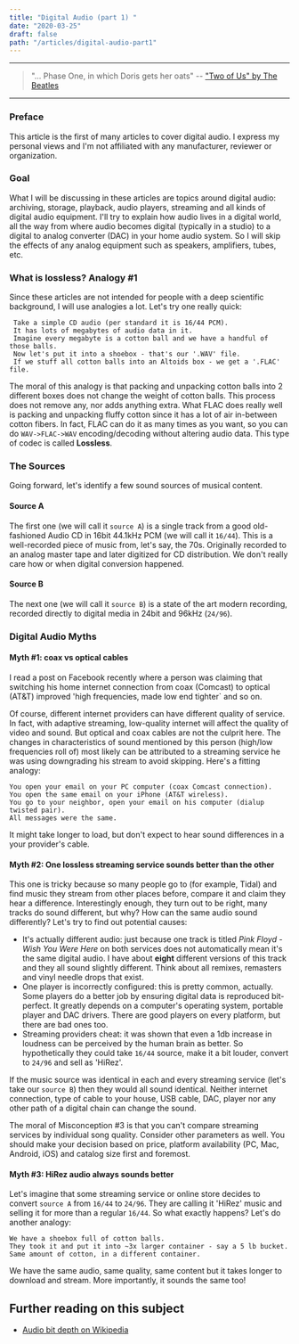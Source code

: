 ```yaml
---
title: "Digital Audio (part 1) "
date: "2020-03-25"
draft: false
path: "/articles/digital-audio-part1"
---
```


---
> "... Phase One, in which Doris gets her oats"
> -- ["Two of Us" by The Beatles](https://simple.wikipedia.org/wiki/Two_of_Us_(The_Beatles_song))
---

### Preface

This article is the first of many articles to cover digital audio. I express my personal views and I'm not affiliated with any manufacturer, reviewer or organization.

### Goal

What I will be discussing in these articles are topics around digital audio: archiving, storage, playback, audio players, streaming and all kinds of digital audio equipment. I'll try to explain how audio lives in a digital world, all the way from where audio becomes digital (typically in a studio) to a digital to analog converter (DAC) in your home audio system. So I will skip the effects of any analog equipment such as speakers, amplifiers, tubes, etc.

### What is lossless? Analogy #1

Since these articles are not intended for people with a deep scientific background, I will use analogies a lot. Let's try one really quick:

     Take a simple CD audio (per standard it is 16/44 PCM). 
     It has lots of megabytes of audio data in it.
     Imagine every megabyte is a cotton ball and we have a handful of those balls.
     Now let's put it into a shoebox - that's our '.WAV' file.
     If we stuff all cotton balls into an Altoids box - we get a '.FLAC' file.

The moral of this analogy is that packing and unpacking cotton balls into 2 different boxes does not change the weight of cotton balls. This process does not remove any, nor adds anything extra. What FLAC does really well is packing and unpacking fluffy cotton since it has a lot of air in-between cotton fibers. In fact, FLAC can do it as many times as you want, so you can do `WAV->FLAC->WAV` encoding/decoding without altering audio data. This type of codec is called **Lossless**.

### The Sources

Going forward, let's identify a few sound sources of musical content.

#### Source A

The first one (we will call it `source A`) is a single track from a good old-fashioned Audio CD in 16bit 44.1kHz PCM (we will call it `16/44`). This is a well-recorded piece of music from, let's say, the 70s. Originally recorded to an analog master tape and later digitized for CD distribution. We don't really care how or when digital conversion happened.

#### Source B

The next one (we will call it `source B`) is a state of the art modern recording, recorded directly to digital media in 24bit and 96kHz (`24/96`).

### Digital Audio Myths

#### Myth #1: coax vs optical cables

I read a post on Facebook recently where a person was claiming that switching his home internet connection from coax (Comcast) to optical (AT&T) improved 'high frequencies, made low end tighter` and so on.

Of course, different internet providers can have different quality of service. In fact, with adaptive streaming, low-quality internet will affect the quality of video and sound. But optical and coax cables are not the culprit here. The changes in characteristics of sound mentioned by this person (high/low frequencies roll of) most likely can be attributed to a streaming service he was using downgrading his stream to avoid skipping. Here's a fitting analogy:

    You open your email on your PC computer (coax Comcast connection).
    You open the same email on your iPhone (AT&T wireless).
    You go to your neighbor, open your email on his computer (dialup twisted pair).
    All messages were the same.

It might take longer to load, but don't expect to hear sound differences in a your provider's cable.

#### Myth #2: One lossless streaming service sounds better than the other

This one is tricky because so many people go to (for example, Tidal) and find music they stream from other places before, compare it and claim they hear a difference. Interestingly enough, they turn out to be right, many tracks do sound different, but why? How can the same audio sound differently? Let's try to find out potential causes:

- It's actually different audio: just because one track is titled *Pink Floyd - Wish You Were Here* on both services does not automatically mean it's the same digital audio. I have about **eight** different versions of this track and they all sound slightly different. Think about all remixes, remasters and vinyl needle drops that exist.
- One player is incorrectly configured: this is pretty common, actually. Some players do a better job by ensuring digital data is reproduced bit-perfect. It greatly depends on a computer's operating system, portable player and DAC drivers. There are good players on every platform, but there are bad ones too.
- Streaming providers cheat: it was shown that even a 1db increase in loudness can be perceived by the human brain as better. So hypothetically they could take `16/44` source, make it a bit louder, convert to `24/96` and sell as 'HiRez'.

If the music source was identical in each and every streaming service (let's take our `source B`) then they would all sound identical. Neither internet connection, type of cable to your house, USB cable, DAC, player nor any other path of a digital chain can change the sound.

The moral of Misconception #3 is that you can't compare streaming services by individual song quality. Consider other parameters as well. You should make your decision based on price, platform availability (PC, Mac, Android, iOS) and catalog size first and foremost.

#### Myth #3: HiRez audio always sounds better

Let's imagine that some streaming service or online store decides to convert `source A` from `16/44` to `24/96`. They are calling it 'HiRez' music and selling it for more than a regular `16/44`. So what exactly happens? Let's do another analogy:

    We have a shoebox full of cotton balls.
    They took it and put it into ~3x larger container - say a 5 lb bucket.
    Same amount of cotton, in a different container.

We have the same audio, same quality, same content but it takes longer to download and stream. More importantly, it sounds the same too!

## Further reading on this subject

- [Audio bit depth on Wikipedia](https://en.wikipedia.org/wiki/Audio_bit_depth)